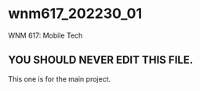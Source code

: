 
# wnm617_202230_01
WNM 617: Mobile Tech

## YOU SHOULD NEVER EDIT THIS FILE.
This one is for the main project.
